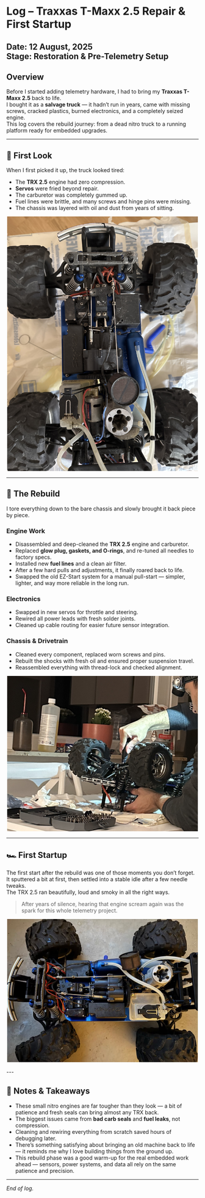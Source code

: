 # Log – Traxxas T-Maxx 2.5 Repair & First Startup  
**Date:** 12 August, 2025  
**Stage:** Restoration & Pre-Telemetry Setup  
---

## Overview

Before I started adding telemetry hardware, I had to bring my **Traxxas T-Maxx 2.5** back to life.  
I bought it as a **salvage truck** — it hadn’t run in years, came with missing screws, cracked plastics, burned electronics, and a completely seized engine.  
This log covers the rebuild journey: from a dead nitro truck to a running platform ready for embedded upgrades.

---

## 🧩 First Look

When I first picked it up, the truck looked tired:
- The **TRX 2.5** engine had zero compression.  
- **Servos** were fried beyond repair.  
- The carburetor was completely gummed up.  
- Fuel lines were brittle, and many screws and hinge pins were missing.  
- The chassis was layered with oil and dust from years of sitting.

<p align="center">
  <img src="../images/First look.jpeg" width="500" alt="Traxxas T-Maxx 2.5 - First Look">
</p>

---

## 🔧 The Rebuild

I tore everything down to the bare chassis and slowly brought it back piece by piece.

### Engine Work
- Disassembled and deep-cleaned the **TRX 2.5** engine and carburetor.  
- Replaced **glow plug, gaskets, and O-rings**, and re-tuned all needles to factory specs.  
- Installed new **fuel lines** and a clean air filter.  
- After a few hard pulls and adjustments, it finally roared back to life.  
- Swapped the old EZ-Start system for a manual pull-start — simpler, lighter, and way more reliable in the long run.

### Electronics
- Swapped in new servos for throttle and steering.  
- Rewired all power leads with fresh solder joints.  
- Cleaned up cable routing for easier future sensor integration.

### Chassis & Drivetrain
- Cleaned every component, replaced worn screws and pins.  
- Rebuilt the shocks with fresh oil and ensured proper suspension travel.  
- Reassembled everything with thread-lock and checked alignment.

<p align="center">
  <img src="../images/Rebuild.JPG" width="500" alt="Traxxas T-Maxx 2.5 - Rebuild Process">
</p>

---

## 🏎️ First Startup

The first start after the rebuild was one of those moments you don’t forget.  
It sputtered a bit at first, then settled into a stable idle after a few needle tweaks.  
The TRX 2.5 ran beautifully, loud and smoky in all the right ways.  

> After years of silence, hearing that engine scream again was the spark for this whole telemetry project.

<p align="center">
  <img src="../images/final_version.jpg" width="500" alt="Traxxas T-Maxx 2.5 - After Repairs">
</p>
---

## 🧠 Notes & Takeaways

- These small nitro engines are far tougher than they look — a bit of patience and fresh seals can bring almost any TRX back.  
- The biggest issues came from **bad carb seals** and **fuel leaks**, not compression.  
- Cleaning and rewiring everything from scratch saved hours of debugging later.  
- There’s something satisfying about bringing an old machine back to life — it reminds me why I love building things from the ground up.  
- This rebuild phase was a good warm-up for the real embedded work ahead — sensors, power systems, and data all rely on the same patience and precision.

---

*End of log.*

